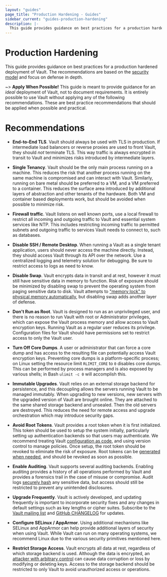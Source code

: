 ```yaml
---
layout: "guides"
page_title: "Production Hardening - Guides"
sidebar_current: "guides-production-hardening"
description: |-
  This guide provides guidance on best practices for a production hardened deployment of HashiCorp Vault.
---
```


# Production Hardening

This guide provides guidance on best practices for a production hardened
deployment of Vault.  The recommendations are based on the [security
model](/docs/internals/security.html) and focus on defense in depth.

~> **Apply When Possible!** This guide is meant to provide guidance for an
_ideal_ deployment of Vault, not to document requirements.  It is entirely
possible to use Vault without applying any of the following recommendations.
These are best practice recommendations that should be applied when possible
and practical.

# Recommendations

* **End-to-End TLS**. Vault should always be used with TLS in production. If
  intermediate load balancers or reverse proxies are used to front Vault, they
  should _not_ terminate TLS. This way traffic is always encrypted in transit
  to Vault and minimizes risks introduced by intermediate layers.

* **Single Tenancy**. Vault should be the only main process running on a
  machine. This reduces the risk that another process running on the same
  machine is compromised and can interact with Vault. Similarly, running on
  bare metal should be preferred to a VM, and a VM preferred to a container.
  This reduces the surface area introduced by additional layers of abstraction
  and other tenants of the hardware. Both VM and container based deployments
  work, but should be avoided when possible to minimize risk.

* **Firewall traffic**. Vault listens on well known ports, use a local firewall
  to restrict all incoming and outgoing traffic to Vault and essential system
  services like NTP. This includes restricting incoming traffic to permitted
  subnets and outgoing traffic to services Vault needs to connect to, such as
  databases.

* **Disable SSH / Remote Desktop**. When running a Vault as a single tenant
  application, users should never access the machine directly. Instead, they
  should access Vault through its API over the network. Use a centralized
  logging and telemetry solution for debugging. Be sure to restrict access to
  logs as need to know.

* **Disable Swap**. Vault encrypts data in transit and at rest, however it must
  still have sensitive data in memory to function. Risk of exposure should be
  minimized by disabling swap to prevent the operating system from paging
  sensitive data to disk. Vault attempts to ["memory lock" to physical memory
  automatically](/docs/configuration/index.html#disable_mlock), but disabling
  swap adds another layer of defense.

* **Don't Run as Root**. Vault is designed to run as an unprivileged user, and
  there is no reason to run Vault with root or Administrator privileges, which
  can expose the Vault process memory and allow access to Vault encryption
  keys. Running Vault as a regular user reduces its privilege. Configuration
  files for Vault should have permissions set to restrict access to only the
  Vault user.

* **Turn Off Core Dumps**. A user or administrator that can force a core dump
  and has access to the resulting file can potentially access Vault encryption
  keys. Preventing core dumps is a platform-specific process; on Linux setting
  the resource limit `RLIMIT_CORE` to `0` disables core dumps. This can be
  performed by process managers and is also exposed by various shells; in Bash
  `ulimit -c 0` will accomplish this.

* **Immutable Upgrades**. Vault relies on an external storage backend for
  persistence, and this decoupling allows the servers running Vault to be
  managed immutably. When upgrading to new versions, new servers with the
  upgraded version of Vault are brought online. They are attached to the same
  shared storage backend and unsealed. Then the old servers are destroyed. This
  reduces the need for remote access and upgrade orchestration which may
  introduce security gaps.

* **Avoid Root Tokens**. Vault provides a root token when it is first
  initialized. This token should be used to setup the system initially,
  particularly setting up authentication backends so that users may
  authenticate. We recommend treating Vault [configuration as
  code](https://www.hashicorp.com/blog/codifying-vault-policies-and-configuration/),
  and using version control to manage policies. Once setup, the root token
  should be revoked to eliminate the risk of exposure. Root tokens can be
  [generated when needed](/docs/guides/generate-root.html), and should be
  revoked as soon as possible.

* **Enable Auditing**. Vault supports several auditing backends. Enabling
  auditing provides a history of all operations performed by Vault and provides
  a forensics trail in the case of misuse or compromise. Audit logs [securely
  hash](/docs/audit/index.html) any sensitive data, but access should still be
  restricted to prevent any unintended disclosures.

* **Upgrade Frequently**. Vault is actively developed, and updating frequently
  is important to incorporate security fixes and any changes in default
  settings such as key lengths or cipher suites. Subscribe to the [Vault
  mailing list](https://groups.google.com/forum/#!forum/vault-tool) and [GitHub
  CHANGELOG](https://github.com/hashicorp/vault/blob/master/CHANGELOG.md) for
  updates.

* **Configure SELinux / AppArmor**. Using additional mechanisms like SELinux
  and AppArmor can help provide additional layers of security when using Vault.
  While Vault can run on many operating systems, we recommend Linux due to the
  various security primitives mentioned here.

* **Restrict Storage Access**. Vault encrypts all data at rest, regardless of
  which storage backend is used. Although the data is encrypted, an [attacker
  with arbitrary control](/docs/internals/security.html) can cause data
  corruption or loss by modifying or deleting keys. Access to the storage
  backend should be restricted to only Vault to avoid unauthorized access or
  operations.
